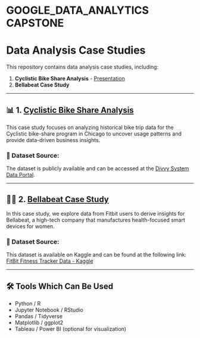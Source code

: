 # GOOGLE_DATA_ANALYTICS CAPSTONE

# Data Analysis Case Studies

This repository contains data analysis case studies, including:

1. **Cyclistic Bike Share Analysis** - [Presentation](https://docs.google.com/presentation/d/1l9Q3Mr7_JjkrcRLP_Ms0EKF5KBrH85OFtLv9T1Qki0Q/edit?slide=id.g3517bb137cc_0_2#slide=id.g3517bb137cc_0_2)
2. **Bellabeat Case Study**

---

## 📊 1. [Cyclistic Bike Share Analysis](https://github.com/IshanSrivastav/GOOGLE_DATA_ANALYTICS/blob/main/Cyclistic_BS_Analysis.sql)

This case study focuses on analyzing historical bike trip data for the Cyclistic bike-share program in Chicago to uncover usage patterns and provide data-driven business insights.

### 🔗 Dataset Source:
The dataset is publicly available and can be accessed at the [Divvy System Data Portal](https://divvybikes.com/system-data).

---

## 🧘‍♀️ 2. [Bellabeat Case Study](https://github.com/IshanSrivastav/GOOGLE_DATA_ANALYTICS/blob/main/Bellabeat_Case_Study_with_R(Google_Capstone).ipynb)

In this case study, we explore data from Fitbit users to derive insights for Bellabeat, a high-tech company that manufactures health-focused smart devices for women.

### 🔗 Dataset Source:
This dataset is available on Kaggle and can be found at the following link:  
[FitBit Fitness Tracker Data - Kaggle](https://www.kaggle.com/datasets/arashnic/fitbit)

---

## 🛠 Tools Which Can Be Used

- Python / R
- Jupyter Notebook / RStudio
- Pandas / Tidyverse
- Matplotlib / ggplot2
- Tableau / Power BI (optional for visualization)
